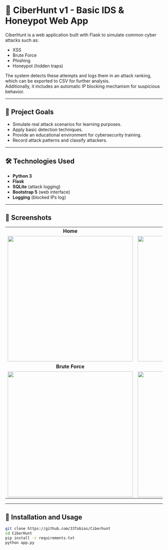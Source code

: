 # 🚨 CiberHunt v1 - Basic IDS & Honeypot Web App

CiberHunt is a web application built with Flask to simulate common cyber attacks such as:

- XSS  
- Brute Force  
- Phishing  
- Honeypot (hidden traps)

The system detects these attempts and logs them in an attack ranking, which can be exported to CSV for further analysis.  
Additionally, it includes an automatic IP blocking mechanism for suspicious behavior.

---

## 🎯 Project Goals

- Simulate real attack scenarios for learning purposes.
- Apply basic detection techniques.
- Provide an educational environment for cybersecurity training.
- Record attack patterns and classify attackers.

---

## 🛠 Technologies Used

- **Python 3**
- **Flask**
- **SQLite** (attack logging)
- **Bootstrap 5** (web interface)
- **Logging** (blocked IPs log)

---

## 📸 Screenshots

<table> 
<tr> 
<td align="center"><b>Home</b></td> 
<td align="center"><b>Ranking</b></td> 
</tr> 
<tr> 
<td><img src="screenshots/home.png" width="400"/></td> 
<td><img src="screenshots/Ranking.png" width="400"/></td> 
</tr> 
<tr> 
<td align="center"><b>Brute Force</b></td> 
<td align="center"><b>Honeypot</b></td> 
</tr> 
<tr> 
<td><img src="screenshots/fuerzabruta.png" width="400"/></td> 
<td><img src="screenshots/HoneyPot.png" width="400"/></td> 
</tr> 
</table>

---

## 🚀 Installation and Usage

```bash
git clone https://github.com/33Tobias/Ciberhunt
cd CiberHunt
pip install -r requirements.txt
python app.py
